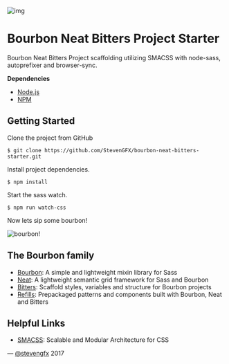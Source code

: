 ![img](https://img.shields.io/badge/status-work--in--progress-yellow.svg)

Bourbon Neat Bitters Project Starter
===========

Bourbon Neat Bitters Project scaffolding utilizing SMACSS with node-sass, autoprefixer and browser-sync.

**Dependencies**

- [Node.js](https://nodejs.org)
- [NPM](http://www.npmjs.com)

## Getting Started

Clone the project from GitHub

```
$ git clone https://github.com/StevenGFX/bourbon-neat-bitters-starter.git
```

Install project dependencies.

```
$ npm install
```

Start the sass watch.

```
$ npm run watch-css
```

Now lets sip some bourbon!

![bourbon!](http://i.imgur.com/3oQtmOB.gif)

## The Bourbon family

- [Bourbon](https://github.com/thoughtbot/bourbon): A simple and lightweight mixin library for Sass
- [Neat](https://github.com/thoughtbot/neat): A lightweight semantic grid framework for Sass and Bourbon
- [Bitters](https://github.com/thoughtbot/bitters): Scaffold styles, variables and structure for Bourbon projects
- [Refills](https://github.com/thoughtbot/refills): Prepackaged patterns and components built with Bourbon, Neat and Bitters

## Helpful Links

- [SMACSS](https://smacss.com): Scalable and Modular Architecture for CSS

&mdash; [@stevengfx](https://twitter.com/stevengfx) 2017
